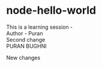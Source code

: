 # node-hello-world

This is a learning session  - 
<BR>Author - Puran </BR>
Second change
<BR> PURAN BUGHNI</BR>


New changes 
